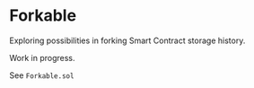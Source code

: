 # Forkable 

Exploring possibilities in forking Smart Contract storage history.

Work in progress.

See `Forkable.sol`
